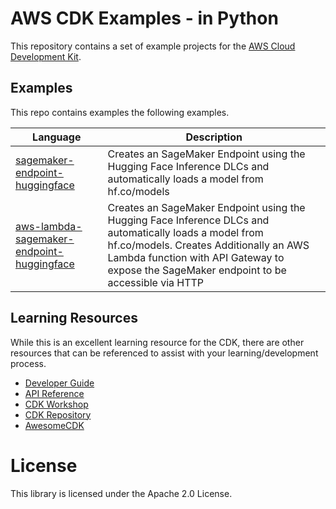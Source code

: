 # AWS CDK Examples - in Python

This repository contains a set of example projects for the [AWS Cloud Development
Kit](https://github.com/awslabs/aws-cdk).


## Examples
This repo contains examples the following examples. 

| Language | Description |
|----------|-------------------------|
| [sagemaker-endpoint-huggingface](https://github.com/aws-samples/aws-cdk-examples/tree/master/typescript) | Creates an SageMaker Endpoint using the Hugging Face Inference DLCs and automatically loads a model from hf.co/models |
| [aws-lambda-sagemaker-endpoint-huggingface](https://github.com/aws-samples/aws-cdk-examples/tree/master/python) | Creates an SageMaker Endpoint using the Hugging Face Inference DLCs and automatically loads a model from hf.co/models. Creates Additionally an AWS Lambda function with API Gateway to expose the SageMaker endpoint to be accessible via HTTP |


## Learning Resources
While this is an excellent learning resource for the CDK, there are other resources that can be referenced to assist with your learning/development process.

- [Developer Guide](https://docs.aws.amazon.com/cdk/latest/guide/home.html)
- [API Reference](https://docs.aws.amazon.com/cdk/api/latest/docs/aws-construct-library.html)
- [CDK Workshop](https://cdkworkshop.com/)
- [CDK Repository](https://github.com/aws/aws-cdk)
- [AwesomeCDK](https://github.com/kolomied/awesome-cdk)

# License 

This library is licensed under the Apache 2.0 License.